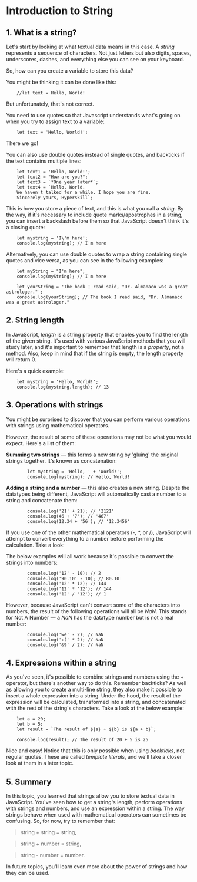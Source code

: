 # Introduction to String

## 1. What is a string?
Let's start by looking at what textual data means in this case. A *string* represents
a sequence of characters. Not just letters but also digits, spaces, underscores,
dashes, and everything else you can see on your keyboard. 

So, how can you create a variable to store this data? 

You might be thinking it can be done like this:
```
    //let text = Hello, World!
```

But unfortunately, that's not correct. 

You need to use quotes so that Javascript understands what's going on when you try to
assign text to a variable:
```
    let text = 'Hello, World!';
```

There we go!

You can also use double quotes instead of single quotes, and backticks if the text
contains multiple lines:
```
    let text1 = 'Hello, World!';
    let text2 = "How are you?";
    let text3 = `*One year later*`;
    let text4 = `Hello, World.
    We haven't talked for a while. I hope you are fine.
    Sincerely yours, Hyperskill`;
```

This is how you store a piece of text, and this is what you call a *string*. By the
way, if it's necessary to include quote marks/apostrophes in a string, you can
insert a backslash before them so that JavaScript doesn't think it's a closing
quote:
```
    let mystring = 'I\'m here';
    console.log(mystring); // I'm here
```

Alternatively, you can use double quotes to wrap a string containing single quotes
and vice versa, as you can see in the following examples:
```
    let myString = "I'm here";
    console.log(myString); // I'm here

    let yourString = 'The book I read said, "Dr. Almanaco was a great astrologer."';
    console.log(yourString); // The book I read said, "Dr. Almanaco was a great astrologer."
```

## 2. String length
In JavaScript, *length* is a string property that enables you to find the length
of the given string. It's used with various JavaScript methods that you will
study later, and it's important to remember that length is a *property*, not a
method. Also, keep in mind that if the string is empty, the length property will
return 0. 

Here's a quick example:
```
    let mystring = 'Hello, World!';
    console.log(mystring.length); // 13
```

## 3. Operations with strings
You might be surprised to discover that you can perform various operations with
strings using mathematical operators. 

However, the result of some of these operations may not be what you would expect.
Here's a list of them:

**Summing two strings** — this forms a new string by 'gluing' the original strings together. 
It's known as concatenation:
```
        let mystring = 'Hello, ' + 'World!';
        console.log(mystring); // Hello, World!
```
**Adding a string and a number** — this also creates a new string. Despite the
datatypes being different, JavaScript will automatically cast a number to a
string and concatenate them:
```
        console.log('21' + 21); // '2121'
        console.log(46 + '7'); // '467'
        console.log(12.34 + '56'); // '12.3456'
```
If you use one of the other mathematical operators (-, *, or /), JavaScript will
attempt to convert everything to a number before performing the calculation. Take
a look:

The below examples will all work because it's possible to convert the strings
into numbers:
```
        console.log('12' - 10); // 2
        console.log('90.10' - 10); // 80.10
        console.log('12' * 12); // 144
        console.log('12' * '12'); // 144
        console.log('12' / '12'); // 1
```
However, because JavaScript can't convert some of the characters into numbers,
the result of the following operations will all be *NaN*. This stands for Not A
Number — a *NaN* has the datatype number but is not a real number:
```
        console.log('we' - 2); // NaN
        console.log(':(' * 2); // NaN
        console.log('&9' / 2); // NaN
```
## 4. Expressions within a string
As you've seen, it's possible to combine strings and numbers using the + operator,
but there's another way to do this. Remember backticks? As well as allowing you
to create a multi-line string, they also make it possible to insert a whole
expression into a string. Under the hood, the result of the expression will be
calculated, transformed into a string, and concatenated with the rest of the
string's characters. Take a look at the below example:
```
    let a = 20;
    let b = 5;
    let result = `The result of ${a} + ${b} is ${a + b}`;

    console.log(result); // The result of 20 + 5 is 25
```
Nice and easy! Notice that this is only possible when using *backticks*, not
regular quotes. These are called *template literals*, and we'll take a closer
look at them in a later topic.

## 5. Summary
In this topic, you learned that strings allow you to store textual data in
JavaScript. You've seen how to get a string's length, perform operations with
strings and numbers, and use an expression within a string. The way strings
behave when used with mathematical operators can sometimes be confusing. So,
for now, try to remember that:

>    string + string = string,

>    string + number = string,

>    string - number = number.

In future topics, you'll learn even more about the power of strings and how
they can be used.
